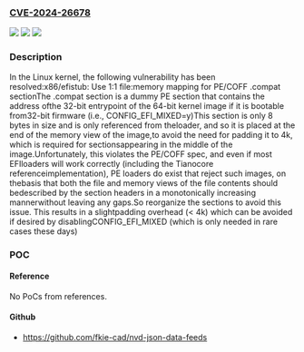 ### [CVE-2024-26678](https://cve.mitre.org/cgi-bin/cvename.cgi?name=CVE-2024-26678)
![](https://img.shields.io/static/v1?label=Product&message=Linux&color=blue)
![](https://img.shields.io/static/v1?label=Version&message=3e3eabe26dc8%3C%204adeeff8c123%20&color=brighgreen)
![](https://img.shields.io/static/v1?label=Vulnerability&message=n%2Fa&color=brighgreen)

### Description

In the Linux kernel, the following vulnerability has been resolved:x86/efistub: Use 1:1 file:memory mapping for PE/COFF .compat sectionThe .compat section is a dummy PE section that contains the address ofthe 32-bit entrypoint of the 64-bit kernel image if it is bootable from32-bit firmware (i.e., CONFIG_EFI_MIXED=y)This section is only 8 bytes in size and is only referenced from theloader, and so it is placed at the end of the memory view of the image,to avoid the need for padding it to 4k, which is required for sectionsappearing in the middle of the image.Unfortunately, this violates the PE/COFF spec, and even if most EFIloaders will work correctly (including the Tianocore referenceimplementation), PE loaders do exist that reject such images, on thebasis that both the file and memory views of the file contents should bedescribed by the section headers in a monotonically increasing mannerwithout leaving any gaps.So reorganize the sections to avoid this issue. This results in a slightpadding overhead (< 4k) which can be avoided if desired by disablingCONFIG_EFI_MIXED (which is only needed in rare cases these days)

### POC

#### Reference
No PoCs from references.

#### Github
- https://github.com/fkie-cad/nvd-json-data-feeds

